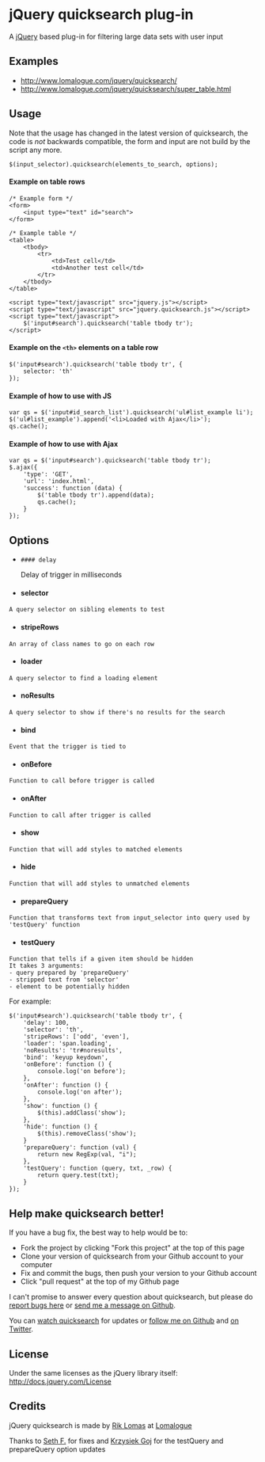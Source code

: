 # jQuery quicksearch plug-in

A [jQuery][jquery_site] based plug-in for filtering large data sets with user input

## Examples

* <http://www.lomalogue.com/jquery/quicksearch/>
* <http://www.lomalogue.com/jquery/quicksearch/super_table.html>

## Usage

Note that the usage has changed in the latest version of quicksearch, the code is *not* backwards compatible,
the form and input are not build by the script any more.

    $(input_selector).quicksearch(elements_to_search, options);

#### Example on table rows

    /* Example form */
    <form>
        <input type="text" id="search">
    </form>
    
    /* Example table */
    <table>
        <tbody>
            <tr>
                <td>Test cell</td>
                <td>Another test cell</td>
            </tr>
        </tbody>
    </table>
    
    <script type="text/javascript" src="jquery.js"></script>
    <script type="text/javascript" src="jquery.quicksearch.js"></script>
    <script type="text/javascript">
        $('input#search').quicksearch('table tbody tr');
    </script>

#### Example on the `<th>` elements on a table row

    $('input#search').quicksearch('table tbody tr', {
        selector: 'th'
    });

#### Example of how to use with JS

    var qs = $('input#id_search_list').quicksearch('ul#list_example li');
    $('ul#list_example').append('<li>Loaded with Ajax</li>');
    qs.cache();

#### Example of how to use with Ajax

    var qs = $('input#search').quicksearch('table tbody tr');
    $.ajax({
        'type': 'GET',
        'url': 'index.html',
        'success': function (data) {
            $('table tbody tr').append(data);
            qs.cache();
        }
    });

## Options

*     #### delay
    Delay of trigger in milliseconds
*    #### selector
    A query selector on sibling elements to test
*    #### stripeRows
    An array of class names to go on each row
*    #### loader
    A query selector to find a loading element
*    #### noResults
    A query selector to show if there's no results for the search
*    #### bind
    Event that the trigger is tied to
*    #### onBefore
    Function to call before trigger is called
*    #### onAfter
    Function to call after trigger is called
*    #### show
    Function that will add styles to matched elements
*    #### hide
    Function that will add styles to unmatched elements
*    #### prepareQuery
    Function that transforms text from input_selector into query used by 'testQuery' function
*    #### testQuery
    Function that tells if a given item should be hidden
    It takes 3 arguments:
    - query prepared by 'prepareQuery'
    - stripped text from 'selector'
    - element to be potentially hidden


For example:

    $('input#search').quicksearch('table tbody tr', {
        'delay': 100,
        'selector': 'th',
        'stripeRows': ['odd', 'even'],
        'loader': 'span.loading',
        'noResults': 'tr#noresults',
        'bind': 'keyup keydown',
        'onBefore': function () {
            console.log('on before');
        },
        'onAfter': function () {
            console.log('on after');
        },
        'show': function () {
            $(this).addClass('show');
        },
        'hide': function () {
            $(this).removeClass('show');
        }
        'prepareQuery': function (val) {
            return new RegExp(val, "i");
        },
        'testQuery': function (query, txt, _row) {
            return query.test(txt);
        }
    });

## Help make quicksearch better!

If you have a bug fix, the best way to help would be to:

* Fork the project by clicking "Fork this project" at the top of this page
* Clone your version of quicksearch from your Github account to your computer
* Fix and commit the bugs, then push your version to your Github account
* Click "pull request" at the top of my Github page

I can't promise to answer every question about quicksearch, 
but please do [report bugs here][issues] or [send me a message on Github][mail_me]. 

You can [watch quicksearch][github_watch] for updates or [follow me on Github][github_follow] 
and [on Twitter][twitter_follow].

## License

Under the same licenses as the jQuery library itself: <http://docs.jquery.com/License>

## Credits

jQuery quicksearch is made by [Rik Lomas][rik_site] at [Lomalogue][lomalogue_site]

Thanks to [Seth F.][thelizardreborn] for fixes and [Krzysiek Goj][goj] for the  testQuery and prepareQuery option updates

[jquery_site]: http://www.jquery.com
[rik_site]: http://www.riklomas.co.uk
[lomalogue_site]: http://www.lomalogue.com
[issues]: http://github.com/riklomas/quicksearch/issues
[mail_me]: http://github.com/inbox/new/riklomas
[github_watch]: http://github.com/riklomas/quicksearch/toggle_watch
[github_follow]: http://github.com/users/follow?target=riklomas
[twitter_follow]: http://twitter.com/riklomas
[thelizardreborn]: http://github.com/thelizardreborn
[goj]: http://github.com/goj